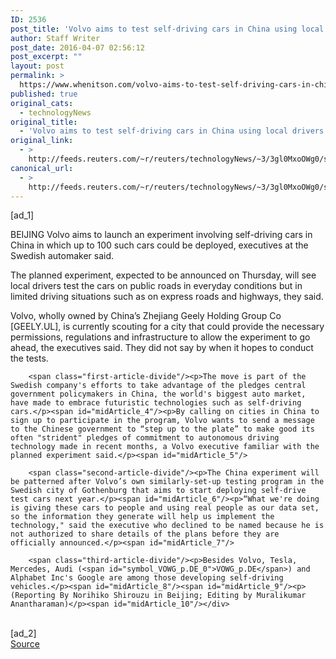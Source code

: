 ```yaml
---
ID: 2536
post_title: 'Volvo aims to test self-driving cars in China using local drivers: sources'
author: Staff Writer
post_date: 2016-04-07 02:56:12
post_excerpt: ""
layout: post
permalink: >
  https://www.whenitson.com/volvo-aims-to-test-self-driving-cars-in-china-using-local-drivers-sources/
published: true
original_cats:
  - technologyNews
original_title:
  - 'Volvo aims to test self-driving cars in China using local drivers: sources'
original_link:
  - >
    http://feeds.reuters.com/~r/reuters/technologyNews/~3/3gl0MxoOWg0/story01.htm
canonical_url:
  - >
    http://feeds.reuters.com/~r/reuters/technologyNews/~3/3gl0MxoOWg0/story01.htm
---
```

 [ad_1]
<br><div id="articleText">
<span id="midArticle_start"/>

<span id="midArticle_0"/><span class="focusParagraph" readability="4"><p><span class="articleLocation">BEIJING</span> Volvo aims to launch an experiment involving self-driving cars in China in which up to 100 such cars could be deployed, executives at the Swedish automaker said.</p></span><span id="midArticle_1"/><p>The planned experiment, expected to be announced on Thursday, will see local drivers test the cars on public roads in everyday conditions but in limited driving situations such as on express roads and highways, they said.</p><span id="midArticle_2"/><p>Volvo, wholly owned by China’s Zhejiang Geely Holding Group Co [GEELY.UL], is currently scouting for a city that could provide the necessary permissions, regulations and infrastructure to allow the experiment to go ahead, the executives said. They did not say by when it hopes to conduct the tests.</p><span id="midArticle_3"/>
        
        <span class="first-article-divide"/><p>The move is part of the Swedish company's efforts to take advantage of the pledges central government policymakers in China, the world's biggest auto market, have made to embrace futuristic technologies such as self-driving cars.</p><span id="midArticle_4"/><p>By calling on cities in China to sign up to participate in the program, Volvo wants to send a message to the Chinese government to “step up to the plate” to make good its often "strident" pledges of commitment to autonomous driving technology made in recent months, a Volvo executive familiar with the planned experiment said.</p><span id="midArticle_5"/>
        
        <span class="second-article-divide"/><p>The China experiment will be patterned after Volvo’s own similarly-set-up testing program in the Swedish city of Gothenburg that aims to start deploying self-drive test cars next year.</p><span id="midArticle_6"/><p>“What we're doing is giving these cars to people and using real people as our data set, so the information they generate will help us implement the technology," said the executive who declined to be named because he is not authorized to share details of the plans before they are officially announced.</p><span id="midArticle_7"/>
        
        <span class="third-article-divide"/><p>Besides Volvo, Tesla, Mercedes, Audi (<span id="symbol_VOWG_p.DE_0">VOWG_p.DE</span>) and Alphabet Inc's Google are among those developing self-driving vehicles.</p><span id="midArticle_8"/><span id="midArticle_9"/><p> (Reporting By Norihiko Shirouzu in Beijing; Editing by Muralikumar Anantharaman)</p><span id="midArticle_10"/></div>
<br>[ad_2]
<br><a href="http://feeds.reuters.com/~r/reuters/technologyNews/~3/3gl0MxoOWg0/story01.htm">Source </a>